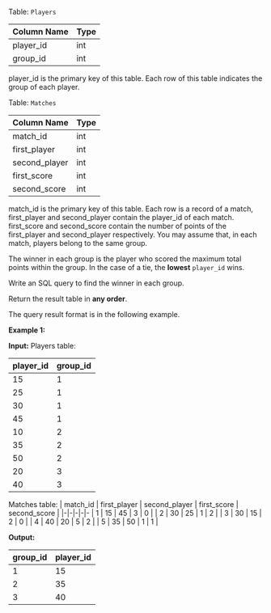 ﻿
Table:  `Players`


| Column Name | Type  |
|-|-
| player_id   | int   |
| group_id    | int   |

player_id is the primary key of this table.
Each row of this table indicates the group of each player.

Table:  `Matches`


| Column Name   | Type    |
|-|-
| match_id      | int     |
| first_player  | int     |
| second_player | int     | 
| first_score   | int     |
| second_score  | int     |

match_id is the primary key of this table.
Each row is a record of a match, first_player and second_player contain the player_id of each match.
first_score and second_score contain the number of points of the first_player and second_player respectively.
You may assume that, in each match, players belong to the same group.

The winner in each group is the player who scored the maximum total points within the group. In the case of a tie, the  **lowest**  `player_id`  wins.

Write an SQL query to find the winner in each group.

Return the result table in  **any order**.

The query result format is in the following example.

**Example 1:**

**Input:** 
Players table:

| player_id | group_id   |
|-|-
| 15        | 1          |
| 25        | 1          |
| 30        | 1          |
| 45        | 1          |
| 10        | 2          |
| 35        | 2          |
| 50        | 2          |
| 20        | 3          |
| 40        | 3          |

Matches table:
| match_id   | first_player | second_player | first_score | second_score |
|-|-|-|-|-
| 1          | 15           | 45            | 3           | 0            |
| 2          | 30           | 25            | 1           | 2            |
| 3          | 30           | 15            | 2           | 0            |
| 4          | 40           | 20            | 5           | 2            |
| 5          | 35           | 50            | 1           | 1            |

**Output:** 

| group_id  | player_id  |
|-|-
| 1         | 15         |
| 2         | 35         |
| 3         | 40         |


